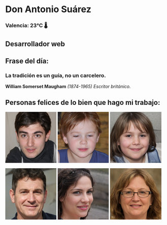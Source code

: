 # Don Antonio Suárez
### Valencia:  23°C 🌡️
## Desarrollador web
## Frase del día:
<!-- START QUOTE -->
### La tradición es un guía, no un carcelero.
**William Somerset Maugham** *(1874-1965) Escritor británico.*
<!-- END QUOTE -->






## Personas felices de lo bien que hago mi trabajo:

<p float="left">
  <img src="src/image_0.png" width="32%" />
  <img src="src/image_1.png" width="32%" /> 
  <img src="src/image_2.png" width="32%" />
</p>
<p float="left">
  <img src="src/image_3.png" width="32%" />
  <img src="src/image_4.png" width="32%" /> 
  <img src="src/image_5.png" width="32%" />
</p>